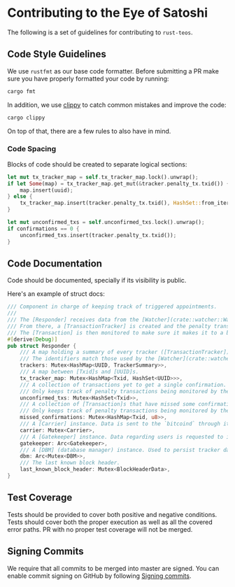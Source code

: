 # Contributing to the Eye of Satoshi

The following is a set of guidelines for contributing to `rust-teos`.

## Code Style Guidelines
We use `rustfmt` as our base code formatter. Before submitting a PR make sure you have properly formatted your code by running:

```bash
cargo fmt
```

In addition, we use [clippy](https://github.com/rust-lang/rust-clippy/) to catch common mistakes and improve the code:

```bash
cargo clippy
```

On top of that, there are a few rules to also have in mind.

### Code Spacing
Blocks of code should be created to separate logical sections:

```rust
let mut tx_tracker_map = self.tx_tracker_map.lock().unwrap();
if let Some(map) = tx_tracker_map.get_mut(&tracker.penalty_tx.txid()) {
    map.insert(uuid);
} else {
    tx_tracker_map.insert(tracker.penalty_tx.txid(), HashSet::from_iter(vec![uuid]));
}

let mut unconfirmed_txs = self.unconfirmed_txs.lock().unwrap();
if confirmations == 0 {
    unconfirmed_txs.insert(tracker.penalty_tx.txid());
}
```

## Code Documentation
Code should be documented, specially if its visibility is public.

Here's an example of struct docs:

```rust
/// Component in charge of keeping track of triggered appointments.
///
/// The [Responder] receives data from the [Watcher](crate::watcher::Watcher) in form of a [Breach].
/// From there, a [TransactionTracker] is created and the penalty transaction is sent to the network via the [Carrier].
/// The [Transaction] is then monitored to make sure it makes it to a block and it gets [irrevocably resolved](https://github.com/lightning/bolts/blob/master/05-onchain.md#general-nomenclature).
#[derive(Debug)]
pub struct Responder {
    /// A map holding a summary of every tracker ([TransactionTracker]) hold by the [Responder], identified by [UUID].
    /// The identifiers match those used by the [Watcher](crate::watcher::Watcher).
    trackers: Mutex<HashMap<UUID, TrackerSummary>>,
    /// A map between [Txid]s and [UUID]s.
    tx_tracker_map: Mutex<HashMap<Txid, HashSet<UUID>>>,
    /// A collection of transactions yet to get a single confirmation.
    /// Only keeps track of penalty transactions being monitored by the [Responder].
    unconfirmed_txs: Mutex<HashSet<Txid>>,
    /// A collection of [Transaction]s that have missed some confirmation, along with the missed count.
    /// Only keeps track of penalty transactions being monitored by the [Responder].
    missed_confirmations: Mutex<HashMap<Txid, u8>>,
    /// A [Carrier] instance. Data is sent to the `bitcoind` through it.
    carrier: Mutex<Carrier>,
    /// A [Gatekeeper] instance. Data regarding users is requested to it.
    gatekeeper: Arc<Gatekeeper>,
    /// A [DBM] (database manager) instance. Used to persist tracker data into disk.
    dbm: Arc<Mutex<DBM>>,
    /// The last known block header.
    last_known_block_header: Mutex<BlockHeaderData>,
}
```

## Test Coverage
Tests should be provided to cover both positive and negative conditions. Tests should cover both the proper execution as well as all the covered error paths. PR with no proper test coverage will not be merged.

## Signing Commits

We require that all commits to be merged into master are signed. You can enable commit signing on GitHub by following [Signing commits](https://help.github.com/en/github/authenticating-to-github/signing-commits).
